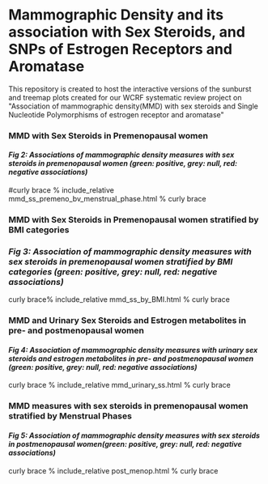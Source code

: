 # Mammographic Density and its association with Sex Steroids, and SNPs of Estrogen Receptors and Aromatase

This repository is created to host the interactive versions of the sunburst and treemap plots created for our WCRF systematic review project on "Association of mammographic density(MMD) with sex steroids and Single Nucleotide Polymorphisms of estrogen receptor and aromatase"  

### MMD with Sex Steroids in Premenopausal women
#### *Fig 2: Associations of mammographic density measures with sex steroids in premenopausal women (green: positive, grey: null, red: negative associations)*
#curly brace % include_relative mmd_ss_premeno_bv_menstrual_phase.html % curly brace

### MMD with Sex Steroids in Premenopausal women stratified by BMI categories
### *Fig 3: Association of mammographic density measures with sex steroids in premenopausal women stratified by BMI categories (green: positive, grey: null, red: negative associations)*
curly brace% include_relative mmd_ss_by_BMI.html % curly brace

### MMD and Urinary Sex Steroids and Estrogen metabolites in pre- and postmenopausal women
#### *Fig 4: Association of mammographic density measures with urinary sex steroids and estrogen metabolites in pre- and postmenopausal women (green: positive, grey: null, red: negative associations)*
curly brace % include_relative mmd_urinary_ss.html % curly brace

### MMD measures with sex steroids in premenopausal women stratified by Menstrual Phases
#### *Fig 5: Association of mammographic density measures with sex steroids in postmenopausal women(green: positive, grey: null, red: negative associations)*
curly brace % include_relative post_menop.html % curly brace
